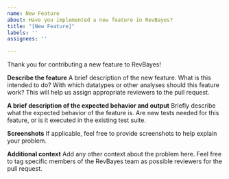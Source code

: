 ```yaml
---
name: New Feature
about: Have you implemented a new feature in RevBayes? 
title: "[New Feature]"
labels: ''
assignees: ''

---
```


Thank you for contributing a new feature to RevBayes!

**Describe the feature**
A brief description of the new feature. What is this intended to do? With which datatypes or
other analyses should this feature work? This will help us assign appropriate reviewers to
the pull request.

**A brief description of the expected behavior and output**
Briefly describe what the expected behavior of the feature is. Are new tests needed
for this feature, or is it executed in the existing test suite. 

**Screenshots**
If applicable, feel free to provide screenshots to help explain your problem.

**Additional context**
Add any other context about the problem here. Feel free to tag specific members of the 
RevBayes team as possible reviewers for the pull request.


